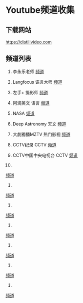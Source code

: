 # Youtube频道收集

## 下载网站 
https://distillvideo.com

## 频道列表

1. 李永乐老师
[频道](https://www.youtube.com/channel/UCSs4A6HYKmHA2MG_0z-F0xw)

1. Langfocus 语言大师
[频道](https://www.youtube.com/channel/UCNhX3WQEkraW3VHPyup8jkQ)

1. 左手+ 摄影师
[频道](https://www.youtube.com/channel/UCvqg0fyR1cE_PsuFEgKJpgg)

1. 阿滴英文 语言
[频道](https://www.youtube.com/channel/UCeo3JwE3HezUWFdVcehQk9Q)

1. NASA
[频道](https://www.youtube.com/user/NASAtelevision/featured)

1. Deep Astronomy 天文
[频道](https://www.youtube.com/user/tdarnell)

1. 大劇獨播MZTV 热门影视
[频道](https://www.youtube.com/user/ctnTVdrama/videos)

1. CCTV纪录 CCTV
[频道](https://www.youtube.com/user/documentarycntv/videos)

1. CCTV中国中央电视台 CCTV
[频道](https://www.youtube.com/user/zhongguohaogequ)


1. 
[频道]()

1. 
[频道]()

1. 
[频道]()

1. 
[频道]()

1. 
[频道]()

1. 
[频道]()

1. 
[频道]()